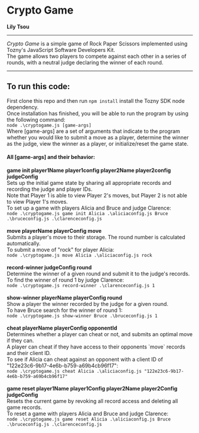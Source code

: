 # Crypto Game
**Lily Tsou**
<hr>
<em>Crypto Game</em> is a simple game of Rock Paper Scissors implemented using Tozny's JavaScript Software Developers Kit. <br>
The game allows two players to compete against each other in a series of rounds, with a neutral judge declaring the winner of each round. <br>
<hr>
<h2> To run this code: </h2>
First clone this repo and then run <code>npm install</code> install the Tozny SDK node dependency. <br>
Once installation has finished, you will be able to run the program by using the following command:<br>
<code>node .\cryptogame.js [game-args]</code><br>
Where [game-args] are a set of arguments that indicate to the program whether you would like to submit a move as a player, determine the winner as the judge, view the winner as a player, or initialize/reset the game state.<br> 
<h4> All [game-args] and their behavior:</h4>
<strong>game init player1Name player1config player2Name player2config judgeConfig </strong> <br>
Sets up the initial game state by sharing all appropriate records and recording the judge and player IDs. <br>
Note that Player 1 is able to view Player 2's moves, but Player 2 is not able to view Player 1's moves.<br>
To set up a game with players Alicia and Bruce and judge Clarence: <br>
<code>node .\cryptogame.js game init Alicia .\aliciaconfig.js Bruce .\bruceconfig.js .\clarenceconfig.js</code><br><br>
<strong>move playerName playerConfig move</strong><br>
Submits a player's move to their storage. The round number is calculated automatically. <br>
To submit a move of "rock" for player Alicia:<br>
<code>node .\cryptogame.js move Alicia .\aliciaconfig.js rock</code><br><br>
<strong>record-winner judgeConfig round</strong><br>
Determine the winner of a given round and submit it to the judge's records. <br>
To find the winner of round 1 by judge Clarence:<br>
<code>node .\cryptogame.js record-winner .\clarenceconfig.js 1</code><br><br>
<strong>show-winner playerName playerConfig round</strong><br>
Show a player the winner recorded by the judge for a given round. <br>
To have Bruce search for the winner of round 1:<br>
<code>node .\cryptogame.js show-winner Bruce .\bruceconfig.js 1</code><br><br>
<strong>cheat playerName playerConfig opponentId</strong><br>
Determines whether a player can cheat or not, and submits an optimal move if they can. <br>
A player can cheat if they have access to their opponents `move` records and their client ID.<br>
To see if Alicia can cheat against an opponent with a client ID of "122e23c6-9b17-4e6b-b759-a69b4cb96f17":<br>
<code>node .\cryptogame.js cheat Alicia .\aliciaconfig.js "122e23c6-9b17-4e6b-b759-a69b4cb96f17"</code><br><br>
<strong>game reset player1Name player1Config player2Name player2Config judgeConfig </strong><br>
Resets the current game by revoking all record access and deleting all game records. <br>
To reset a game with players Alicia and Bruce and judge Clarence:<br>
<code>node .\cryptogame.js game reset Alicia .\aliciaconfig.js Bruce .\bruceconfig.js .\clarenceconfig.js</code><br><br>
